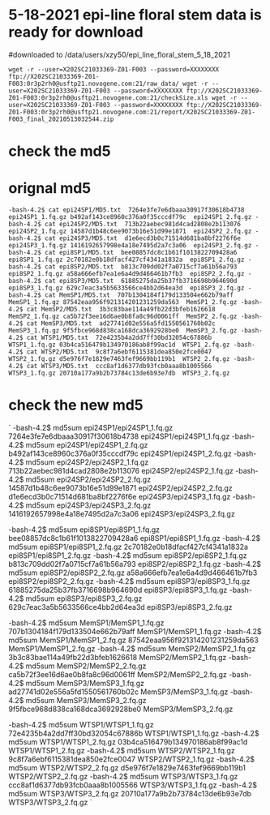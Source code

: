 # 5-18-2021 epi-line floral stem data is ready for download
#downloaded to /data/users/xzy50/epi_line_floral_stem_5_18_2021

`
wget -r --user=X202SC21033369-Z01-F003 --password=XXXXXXXX ftp://X202SC21033369-Z01-F003:0r3p2rh0@usftp21.novogene.com:21/raw_data/
wget -r --user=X202SC21033369-Z01-F003 --password=XXXXXXXX ftp://X202SC21033369-Z01-F003:0r3p2rh0@usftp21.novogene.com:21/checkSize.xls
wget -r --user=X202SC21033369-Z01-F003 --password=XXXXXXXX ftp://X202SC21033369-Z01-F003:0r3p2rh0@usftp21.novogene.com:21/report/X202SC21033369-Z01-F003_final_20210513032544.zip 
`
# check the md5
# orignal md5 
`
-bash-4.2$ cat epi24SP1/MD5.txt 
7264e3fe7e6dbaaa30917f30618b4738  epi24SP1_1.fq.gz
b492af143ce8960c376a0f35cccdf79c  epi24SP1_2.fq.gz
-bash-4.2$ cat epi24SP2/MD5.txt 
713b22aebec981d4cad2808e2b113076  epi24SP2_1.fq.gz
14587d1b48c6ee9073b16e51d99e1871  epi24SP2_2.fq.gz
-bash-4.2$ cat epi24SP3/MD5.txt 
d1e6ecd3b0c71514d681ba8bf2276f6e  epi24SP3_1.fq.gz
1416192657998e4a18e7495d2a7c3a06  epi24SP3_2.fq.gz
-bash-4.2$ cat epi8SP1/MD5.txt 
bee08857dc8c1b61f1013822709428a6  epi8SP1_1.fq.gz
2c70182e0b18dfacf427cf4341a1832a  epi8SP1_2.fq.gz
-bash-4.2$ cat epi8SP2/MD5.txt 
b813c709dd02f7a0715cf7a61b56a793  epi8SP2_1.fq.gz
a58a666efb7ea1e6a4d9d466461b7fb3  epi8SP2_2.fq.gz
-bash-4.2$ cat epi8SP3/MD5.txt 
61885275da25b37fb3716698b964690d  epi8SP3_1.fq.gz
629c7eac3a5b5633566ce4bb2d64ea3d  epi8SP3_2.fq.gz
-bash-4.2$ cat MemSP1/MD5.txt 
707b1304184f179d133504e662b79aff  MemSP1_1.fq.gz
87542eaa956f921314201231259da563  MemSP1_2.fq.gz
-bash-4.2$ cat MemSP2/MD5.txt 
3b3c83bae114a49fb22d3bfeb1626618  MemSP2_1.fq.gz
ca5b72f3ee16d6ae0b8fa8c96d0061ff  MemSP2_2.fq.gz
-bash-4.2$ cat MemSP3/MD5.txt 
ad27741d02e556a5fd1550561760b02c  MemSP3_1.fq.gz
9f5fbce968d838ca168dca3692928be0  MemSP3_2.fq.gz
-bash-4.2$ cat WTSP1/MD5.txt 
72e4235b4a2dd7ff30bd32054c67886b  WTSP1_1.fq.gz
03b4ca516479b134970186ab8f99ac1d  WTSP1_2.fq.gz
-bash-4.2$ cat WTSP2/MD5.txt 
9c8f7a6ebf6115381dea850e2fce0047  WTSP2_1.fq.gz
d5e976f7e1829e7463fef9669bb119b1  WTSP2_2.fq.gz
-bash-4.2$ cat WTSP3/MD5.txt 
ccc8af1d6377db93fcb0aaa8b1005566  WTSP3_1.fq.gz
20710a177a9b2b73784c13de6b93e7db  WTSP3_2.fq.gz
`

# check the new md5
`
-bash-4.2$ md5sum epi24SP1/epi24SP1_1.fq.gz 
7264e3fe7e6dbaaa30917f30618b4738  epi24SP1/epi24SP1_1.fq.gz
-bash-4.2$ md5sum epi24SP1/epi24SP1_2.fq.gz 
b492af143ce8960c376a0f35cccdf79c  epi24SP1/epi24SP1_2.fq.gz
-bash-4.2$ md5sum epi24SP2/epi24SP2_1.fq.gz 
713b22aebec981d4cad2808e2b113076  epi24SP2/epi24SP2_1.fq.gz
-bash-4.2$ md5sum epi24SP2/epi24SP2_2.fq.gz 
14587d1b48c6ee9073b16e51d99e1871  epi24SP2/epi24SP2_2.fq.gz
d1e6ecd3b0c71514d681ba8bf2276f6e  epi24SP3/epi24SP3_1.fq.gz
-bash-4.2$ md5sum epi24SP3/epi24SP3_2.fq.gz 
1416192657998e4a18e7495d2a7c3a06  epi24SP3/epi24SP3_2.fq.gz

-bash-4.2$ md5sum epi8SP1/epi8SP1_1.fq.gz 
bee08857dc8c1b61f1013822709428a6  epi8SP1/epi8SP1_1.fq.gz
-bash-4.2$ md5sum epi8SP1/epi8SP1_2.fq.gz 
2c70182e0b18dfacf427cf4341a1832a  epi8SP1/epi8SP1_2.fq.gz
-bash-4.2$ md5sum epi8SP2/epi8SP2_1.fq.gz 
b813c709dd02f7a0715cf7a61b56a793  epi8SP2/epi8SP2_1.fq.gz
-bash-4.2$ md5sum epi8SP2/epi8SP2_2.fq.gz 
a58a666efb7ea1e6a4d9d466461b7fb3  epi8SP2/epi8SP2_2.fq.gz
-bash-4.2$ md5sum epi8SP3/epi8SP3_1.fq.gz 
61885275da25b37fb3716698b964690d  epi8SP3/epi8SP3_1.fq.gz
-bash-4.2$ md5sum epi8SP3/epi8SP3_2.fq.gz 
629c7eac3a5b5633566ce4bb2d64ea3d  epi8SP3/epi8SP3_2.fq.gz

-bash-4.2$ md5sum MemSP1/MemSP1_1.fq.gz
707b1304184f179d133504e662b79aff  MemSP1/MemSP1_1.fq.gz
-bash-4.2$ md5sum MemSP1/MemSP1_2.fq.gz
87542eaa956f921314201231259da563  MemSP1/MemSP1_2.fq.gz
-bash-4.2$ md5sum MemSP2/MemSP2_1.fq.gz
3b3c83bae114a49fb22d3bfeb1626618  MemSP2/MemSP2_1.fq.gz
-bash-4.2$ md5sum MemSP2/MemSP2_2.fq.gz
ca5b72f3ee16d6ae0b8fa8c96d0061ff  MemSP2/MemSP2_2.fq.gz
-bash-4.2$ md5sum MemSP3/MemSP3_1.fq.gz
ad27741d02e556a5fd1550561760b02c  MemSP3/MemSP3_1.fq.gz
-bash-4.2$ md5sum MemSP3/MemSP3_2.fq.gz
9f5fbce968d838ca168dca3692928be0  MemSP3/MemSP3_2.fq.gz

-bash-4.2$ md5sum WTSP1/WTSP1_1.fq.gz
72e4235b4a2dd7ff30bd32054c67886b  WTSP1/WTSP1_1.fq.gz
-bash-4.2$ md5sum WTSP1/WTSP1_2.fq.gz
03b4ca516479b134970186ab8f99ac1d  WTSP1/WTSP1_2.fq.gz
-bash-4.2$ md5sum WTSP2/WTSP2_1.fq.gz
9c8f7a6ebf6115381dea850e2fce0047  WTSP2/WTSP2_1.fq.gz
-bash-4.2$ md5sum WTSP2/WTSP2_2.fq.gz
d5e976f7e1829e7463fef9669bb119b1  WTSP2/WTSP2_2.fq.gz
-bash-4.2$ md5sum WTSP3/WTSP3_1.fq.gz
ccc8af1d6377db93fcb0aaa8b1005566  WTSP3/WTSP3_1.fq.gz
-bash-4.2$ md5sum WTSP3/WTSP3_2.fq.gz
20710a177a9b2b73784c13de6b93e7db  WTSP3/WTSP3_2.fq.gz
`
